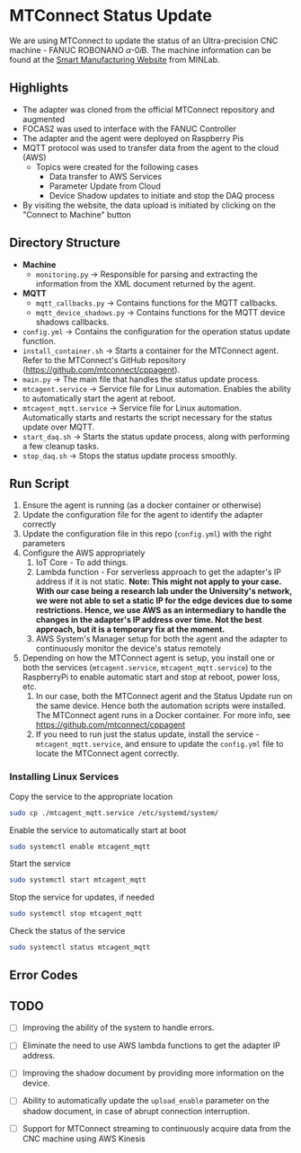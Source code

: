 # MTConnect Status Update

We are using MTConnect to update the status of an Ultra-precision CNC machine - FANUC ROBONANO $\alpha$-0*i*B. The machine information can be found at the [Smart Manufacturing Website](https://smartmfg.me.wisc.edu/pages/dashboards/machine_monitoring/robonano1_ms.html) from MINLab.

## Highlights
- The adapter was cloned from the official MTConnect repository and augmented
- FOCAS2 was used to interface with the FANUC Controller
- The adapter and the agent were deployed on Raspberry Pis
- MQTT protocol was used to transfer data from the agent to the cloud (AWS)
  - Topics were created for the following cases
    - Data transfer to AWS Services
    - Parameter Update from Cloud
    - Device Shadow updates to initiate and stop the DAQ process
- By visiting the website, the data upload is initiated by clicking on the "Connect to Machine" button

## Directory Structure

- **Machine**
  - `monitoring.py` -> Responsible for parsing and extracting the information from the XML document returned by the agent.
- **MQTT**
  - `mqtt_callbacks.py` -> Contains functions for the MQTT callbacks.
  - `mqtt_device_shadows.py` -> Contains functions for the MQTT device shadows callbacks.
- `config.yml` -> Contains the configuration for the operation status update function.
- `install_container.sh` -> Starts a container for the MTConnect agent. Refer to the MTConnect's GitHub repository (https://github.com/mtconnect/cppagent).
- `main.py` -> The main file that handles the status update process.
- `mtcagent.service` -> Service file for Linux automation. Enables the ability to automatically start the agent at reboot.
- `mtcagent_mqtt.service` -> Service file for Linux automation. Automatically starts and restarts the script necessary for the status update over MQTT.
- `start_daq.sh` -> Starts the status update process, along with performing a few cleanup tasks.
- `stop_daq.sh` -> Stops the status update process smoothly.

## Run Script

1. Ensure the agent is running (as a docker container or otherwise)
2. Update the configuration file for the agent to identify the adapter correctly
3. Update the configuration file in this repo (`config.yml`) with the right parameters
4. Configure the AWS appropriately
   1. IoT Core - To add things.
   2. Lambda function - For serverless approach to get the adapter's IP address if it is not static. **Note: This might not apply to your case. With our case being a research lab under the University's network, we were not able to set a static IP for the edge devices due to some restrictions. Hence, we use AWS as an intermediary to handle the changes in the adapter's IP address over time. Not the best approach, but it is a temporary fix at the moment.**  
   3. AWS System's Manager setup for both the agent and the adapter to continuously monitor the device's status remotely
5. Depending on how the MTConnect agent is setup, you install one or both the services (`mtcagent.service`, `mtcagent_mqtt.service`) to the RaspberryPi to enable automatic start and stop at reboot, power loss, etc.
   1. In our case, both the MTConnect agent and the Status Update run on the same device. Hence both the automation scripts were installed. The MTConnect agent runs in a Docker container. For more info, see https://github.com/mtconnect/cppagent
   2. If you need to run just the status update, install the service - `mtcagent_mqtt.service`, and ensure to update the `config.yml` file to locate the MTConnect agent correctly.
  
### Installing Linux Services

Copy the service to the appropriate location

```sh
sudo cp ./mtcagent_mqtt.service /etc/systemd/system/
```

Enable the service to automatically start at boot

```sh
sudo systemctl enable mtcagent_mqtt
```

Start the service

```sh
sudo systemctl start mtcagent_mqtt
```

Stop the service for updates, if needed

```sh
sudo systemctl stop mtcagent_mqtt
```

Check the status of the service

```sh
sudo systemctl status mtcagent_mqtt
```

## Error Codes



## TODO
- [ ] Improving the ability of the system to handle errors.
- [ ] Eliminate the need to use AWS lambda functions to get the adapter IP address.
- [ ] Improving the shadow document by providing more information on the device.
- [ ] Ability to automatically update the `upload_enable` parameter on the shadow document, in case of abrupt connection interruption.
- [ ] Support for MTConnect streaming to continuously acquire data from the CNC machine using AWS Kinesis







